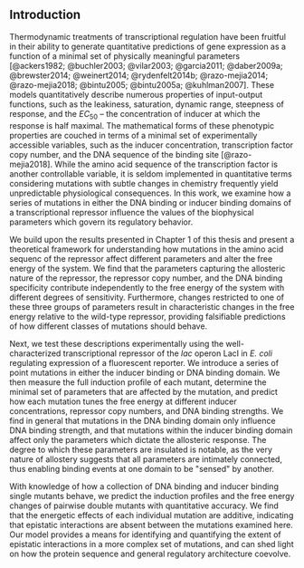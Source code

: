 ## Introduction
Thermodynamic treatments of transcriptional regulation have been fruitful
in their ability to generate quantitative predictions of gene expression
as a function of a minimal set of physically meaningful parameters [@ackers1982;
@buchler2003; @vilar2003; @garcia2011; @daber2009a; @brewster2014; @weinert2014;
@rydenfelt2014b; @razo-mejia2014; @razo-mejia2018; @bintu2005; @bintu2005a;
@kuhlman2007]. These models quantitatively describe numerous properties of input-output
functions, such as the leakiness, saturation, dynamic range, steepness
of response, and the $EC_{50}$ – the concentration of inducer at
which the response is half maximal. The mathematical forms of these
phenotypic properties are couched in terms of a minimal set of
experimentally accessible variables, such as the inducer concentration,
transcription factor copy number, and the DNA sequence of the binding
site [@razo-mejia2018]. While the amino acid sequence of the transcription factor is
another controllable variable, it is seldom implemented in quantitative
terms considering mutations with subtle changes in chemistry frequently
yield unpredictable physiological consequences. In this work, we examine
how a series of mutations in either the DNA binding or inducer binding
domains of a transcriptional repressor influence the values of the
biophysical parameters which govern its regulatory behavior.

We build upon the results presented in Chapter 1 of this thesis and present a
theoretical framework for understanding how mutations in the amino acid
sequenc of the repressor affect different parameters and alter the free
energy of the system. We find that the parameters capturing the allosteric
nature of the repressor, the repressor copy number, and the DNA binding
specificity contribute independently to the free energy of the system with
different degrees of sensitivity. Furthermore, changes restricted to one of
these three groups of parameters result in characteristic changes in the free
energy relative to the wild-type repressor, providing falsifiable predictions
of how different classes of mutations should behave.

Next, we test these descriptions experimentally using the well-characterized
transcriptional repressor of the *lac* operon LacI in
*E. coli* regulating expression of a fluorescent reporter. We introduce
a series of point mutations in either the inducer binding or DNA binding
domain. We then measure the full induction profile of each mutant, determine
the minimal set of parameters that are affected by the mutation, and predict
how each mutation tunes the free energy at different inducer concentrations,
repressor copy numbers, and DNA binding strengths. We find in general that
mutations in the DNA binding domain only influence DNA binding strength, and
that mutations within the inducer binding domain affect only the parameters
which dictate the allosteric response. The degree to which these parameters
are insulated is notable, as the very nature of allostery suggests that all
parameters are intimately connected, thus enabling binding events at one
domain to be "sensed" by another.

With knowledge of how a collection of DNA binding and inducer binding single
mutants behave, we predict the induction profiles and the free energy changes
of pairwise double mutants with quantitative accuracy. We find that the
energetic effects of each individual mutation are additive, indicating that
epistatic interactions are absent between the mutations examined here. Our
model provides a means for identifying and quantifying the extent of
epistatic interactions in a more complex set of mutations, and can shed light
on how the protein sequence and general regulatory architecture coevolve.
